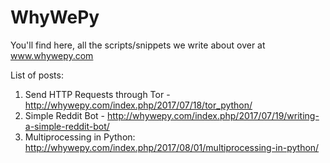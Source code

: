 # WhyWePy

You'll find here, all the scripts/snippets we write about over at www.whywepy.com

List of posts:
1. Send HTTP Requests through Tor - http://whywepy.com/index.php/2017/07/18/tor_python/
2. Simple Reddit Bot - http://whywepy.com/index.php/2017/07/19/writing-a-simple-reddit-bot/
3. Multiprocessing in Python: http://whywepy.com/index.php/2017/08/01/multiprocessing-in-python/
